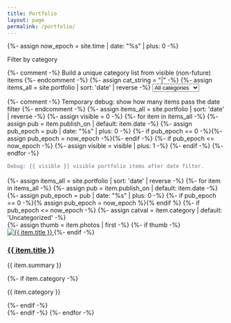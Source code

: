 ```yaml
---
title: Portfolio
layout: page
permalink: /portfolio/
---
```


{%- assign now_epoch = site.time | date: "%s" | plus: 0 -%}

<!-- Filter -->
<div class="portfolio-filter">
  <label for="cat-filter" class="sr-only">Filter by category</label>

  {%- comment -%} Build a unique category list from visible (non-future) items {%- endcomment -%}
  {%- assign cat_string = "|" -%}
  {%- assign items_all = site.portfolio | sort: 'date' | reverse -%}
  <select id="cat-filter">
    <option value="all">All categories</option>
    {%- for i in items_all -%}
      {%- assign pub = i.publish_on | default: i.date -%}
      {%- assign pub_epoch = pub | date: "%s" | plus: 0 -%}
      {%- if pub_epoch == 0 -%}{% assign pub_epoch = now_epoch %}{% endif %}
      {%- if pub_epoch <= now_epoch and i.category and i.category != "" -%}
        {%- assign needle = "|" | append: i.category | append: "|" -%}
        {%- unless cat_string contains needle -%}
          {%- assign cat_string = cat_string | append: i.category | append: "|" -%}
          <option value="{{ i.category | downcase }}">{{ i.category }}</option>
        {%- endunless -%}
      {%- endif -%}
    {%- endfor -%}
    {%- assign has_uncat = false -%}
    {%- for i in items_all -%}
      {%- assign pub = i.publish_on | default: i.date -%}
      {%- assign pub_epoch = pub | date: "%s" | plus: 0 -%}
      {%- if pub_epoch == 0 -%}{% assign pub_epoch = now_epoch %}{% endif %}
      {%- if pub_epoch <= now_epoch and (i.category == nil or i.category == "") -%}
        {%- assign has_uncat = true -%}
      {%- endif -%}
    {%- endfor -%}
    {%- if has_uncat -%}
      <option value="uncategorized">Uncategorized</option>
    {%- endif -%}
  </select>
</div>

{%- comment -%} Temporary debug: show how many items pass the date filter {%- endcomment -%}
{%- assign items_all = site.portfolio | sort: 'date' | reverse -%}
{%- assign visible = 0 -%}
{%- for item in items_all -%}
  {%- assign pub = item.publish_on | default: item.date -%}
  {%- assign pub_epoch = pub | date: "%s" | plus: 0 -%}
  {%- if pub_epoch == 0 -%}{%- assign pub_epoch = now_epoch -%}{%- endif -%}
  {%- if pub_epoch <= now_epoch -%}
    {%- assign visible = visible | plus: 1 -%}
  {%- endif -%}
{%- endfor -%}
<p class="debug-note" style="font:12px/1.4 monospace;color:#64748b;margin:.25rem 0 1rem;">Debug: {{ visible }} visible portfolio items after date filter.</p>

<!-- Grid -->
<div class="card-grid" id="portfolio-grid">
  {%- assign items_all = site.portfolio | sort: 'date' | reverse -%}
  {%- for item in items_all -%}
    {%- assign pub = item.publish_on | default: item.date -%}
    {%- assign pub_epoch = pub | date: "%s" | plus: 0 -%}
    {%- if pub_epoch == 0 -%}{% assign pub_epoch = now_epoch %}{% endif %}
    {%- if pub_epoch <= now_epoch -%}
      {%- assign catval = item.category | default: 'Uncategorized' -%}
      <article class="card" data-category="{{ catval | downcase }}">
        {%- assign thumb = item.photos | first -%}
        {%- if thumb -%}
          <a
            class="gallery-item"
            href="{{ thumb | relative_url }}"
            data-full="{{ thumb | relative_url }}"
            data-alt="{{ item.title | escape }}"
            data-caption="{{ item.summary | escape }}"
            aria-label="Open image"
          >
            <img src="{{ thumb | relative_url }}" alt="{{ item.title }}">
          </a>
        {%- endif -%}
        <div class="pad">
          <h3><a href="{{ item.url | relative_url }}">{{ item.title }}</a></h3>
          <p>{{ item.summary }}</p>
          {%- if item.category -%}
            <p class="mini-cat"><span class="tag">{{ item.category }}</span></p>
          {%- endif -%}
        </div>
      </article>
    {%- endif -%}
  {%- endfor -%}
</div>